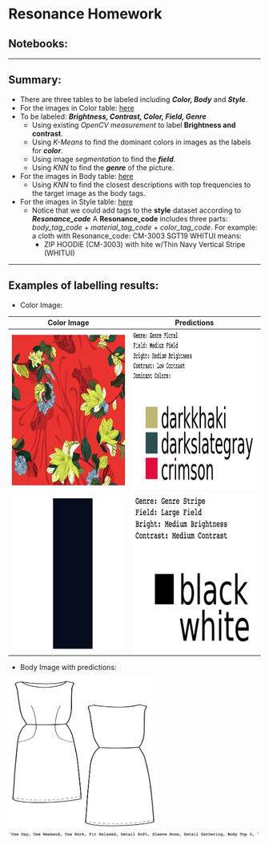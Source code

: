 # Resonance Homework 

## Notebooks: 
___

## Summary:  
  + There are three tables to be labeled including **_Color, Body_** and **_Style_**. 
  + For the images in Color table: [here](.label_color.ipynb)
  + To be labeled: **_Brightness, Contrast, Color, Field, Genre_**
  	+ Using existing *OpenCV measurement* to label **Brightness and contrast**.
  	+ Using *K-Means* to find the dominant colors in images as the labels for **_color_**.
  	+ Using image *segmentation* to find the **_field_**.
  	+ Using *KNN* to find the **_genre_** of the picture. 
  + For the images in Body table: [here](.label_body.ipynb)
  	+ Using *KNN* to find the closest descriptions with top frequencies to the target image as the body tags.
  + For the images in Style table: [here](.label_style.ipynb)
  	+ Notice that we could add tags to the **style** dataset according to **_Resonance_code_**
    A **Resonance_code** includes three parts: *body_tag_code* + *material_tag_code* + *color_tag_code*.
    For example: a cloth with Resonance_code: CM-3003 SGT19 WHITUI means:
		+ ZIP HOODIE (CM-3003) with hite w/Thin Navy Vertical Stripe (WHITUI)

___


## Examples of labelling results:  
  + Color Image: 


  Color Image            |  Predictions
:-------------------------:|:-------------------------:
 <img src = './notebook_figs/test_4.png'  width="300" height="300" align="center">   | <img src = './notebook_figs/predictions_of_test_4.png' width="320" height="320" align="center">
 <img src = './notebook_figs/test_5.png'  width="300" height="300" align="center">   | <img src = './notebook_figs/predictions_of_test_5.png' width="320" height="320" align="center">
   
  
  + Body Image with predictions:  

  <img src = './figs/test4.png'  width="300" height="300">
  <img src = './figs/predictions_of_test4.png'>
